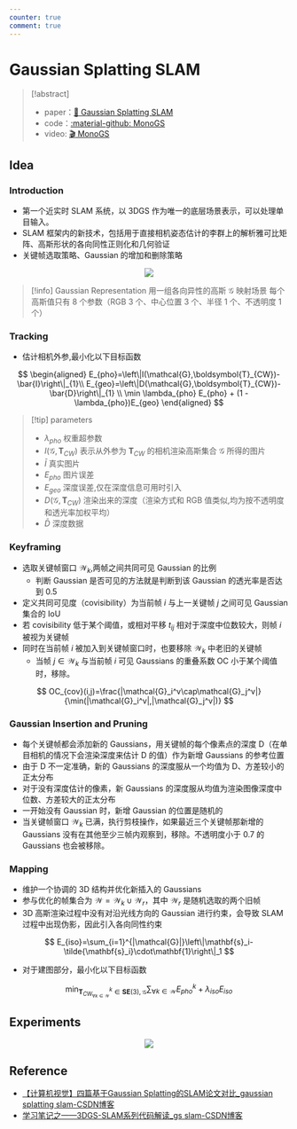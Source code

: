 ```yaml
---
counter: true
comment: true
---
```


# Gaussian Splatting SLAM

> [!abstract]
> - paper：[:book: Gaussian Splatting SLAM](https://arxiv.org/abs/2312.06741)
> - code：[:material-github: MonoGS](https://github.com/muskie82/MonoGS)
> - video: [:clapper: MonoGS](https://youtu.be/x604ghp9R_Q?si=nYoWr8h2Xh-6L_KN)


## Idea

### Introduction


- 第一个近实时 SLAM 系统，以 3DGS 作为唯一的底层场景表示，可以处理单目输入。
-  SLAM 框架内的新技术，包括用于直接相机姿态估计的李群上的解析雅可比矩阵、高斯形状的各向同性正则化和几何验证
- 关键帧选取策略、Gaussian 的增加和删除策略


<center>
<img src="https://note.jujimeizuo.cn/assets/images/cv/slam/Gaussian-Splatting-SLAM-1.jpg">
</center>


> [!info] Gaussian Representation
> 用一组各向异性的高斯 $\mathcal{G}$ 映射场景
> 每个高斯值只有 8 个参数（RGB 3 个、中心位置 3 个、半径 1 个、不透明度 1 个）
> 

### Tracking

- 估计相机外参,最小化以下目标函数

$$
\begin{aligned}
E_{pho}=\left\|I(\mathcal{G},\boldsymbol{T}_{CW})-\bar{I}\right\|_{1}\\
E_{geo}=\left\|D(\mathcal{G},\boldsymbol{T}_{CW})-\bar{D}\right\|_{1} \\
\min \lambda_{pho} E_{pho} + (1 - \lambda_{pho})E_{geo}
\end{aligned}
$$


>[!tip]  parameters
> - $\lambda_{pho}$ 权重超参数
> - $I(\mathcal{G},\boldsymbol{T}_{CW})$ 表示从外参为 $\boldsymbol{T}_{CW}$ 的相机渲染高斯集合 $\mathcal{G}$ 所得的图片
> - $\bar{I}$ 真实图片
> - $E_{pho}$ 图片误差
> - $E_{geo}$ 深度误差,仅在深度信息可用时引入
> - $D(\mathcal{G},\boldsymbol{T}_{CW})$ 渲染出来的深度（渲染方式和 RGB 值类似,均为按不透明度和透光率加权平均）
> - $\bar{D}$ 深度数据



### Keyframing

- 选取关键帧窗口 $\mathcal{W}_k$,两帧之间共同可见 Gaussian 的比例
	- 判断 Gaussian 是否可见的方法就是判断到该 Gaussian 的透光率是否达到 0.5
- 定义共同可见度（covisibility）为当前帧 $i$ 与上一关键帧 $j$ 之间可见 Gaussian 集合的 IoU
- 若 covisibility 低于某个阈值，或相对平移 $t_{ij}$ 相对于深度中位数较大，则帧 $i$ 被视为关键帧
- 同时在当前帧 $i$ 被加入到关键帧窗口时，也要移除 $\mathcal{W}_k$ 中老旧的关键帧
	- 当帧 $j \in \mathcal{W}_k$ 与当前帧 $i$ 可见 Gaussians 的重叠系数 OC 小于某个阈值时，移除。

$$
OC_{cov}(i,j)=\frac{|\mathcal{G}_i^v\cap\mathcal{G}_j^v|}{\min(|\mathcal{G}_i^v|,|\mathcal{G}_j^v|)}
$$

### Gaussian Insertion and Pruning

- 每个关键帧都会添加新的 Gaussians，用关键帧的每个像素点的深度 D（在单目相机的情况下会渲染深度来估计 D 的值）作为新增 Gaussians 的参考位置
- 由于 D 不一定准确，新的 Gaussians 的深度服从一个均值为 D、方差较小的正太分布
- 对于没有深度估计的像素，新 Gaussians 的深度服从均值为渲染图像深度中位数、方差较大的正太分布
- 一开始没有 Gaussian 时，新增 Gaussian 的位置是随机的
- 当关键帧窗口 $\mathcal{W}_k$ 已满，执行剪枝操作，如果最近三个关键帧那新增的 Gaussians 没有在其他至少三帧内观察到，移除。不透明度小于 0.7 的 Gaussians 也会被移除。

### Mapping

- 维护一个协调的 3D 结构并优化新插入的 Gaussians
- 参与优化的帧集合为 $\mathcal{W}=\mathcal{W}_k \cup \mathcal{W}_r$，其中 $\mathcal{W}_r$ 是随机选取的两个旧帧
- 3D 高斯渲染过程中没有对沿光线方向的 Gaussian 进行约束，会导致 SLAM 过程中出现伪影，因此引入各向同性约束

$$
E_{iso}=\sum_{i=1}^{|\mathcal{G}|}\left\|\mathbf{s}_i-\tilde{\mathbf{s}_i}\cdot\mathbf{1}\right\|_1
$$

- 对于建图部分，最小化以下目标函数

$$
\min_{\boldsymbol{T}_{CW_{\forall k\in\mathcal{W}}}^k\in\mathbf{SE}{(3),\mathcal{G}}}\sum_{\forall k\in\mathcal{W}}E_{pho}^k+\lambda_{iso}E_{iso}
$$


## Experiments

<center>
<img src="https://note.jujimeizuo.cn/assets/images/cv/slam/Gaussian-Splatting-SLAM-2.jpg">
</center>

## Reference

- [【计算机视觉】四篇基于Gaussian Splatting的SLAM论文对比\_gaussian splatting slam-CSDN博客](https://blog.csdn.net/qaqwqaqwq/article/details/137182564)
- [学习笔记之——3DGS-SLAM系列代码解读\_gs slam-CSDN博客](https://blog.csdn.net/gwplovekimi/article/details/137546030)